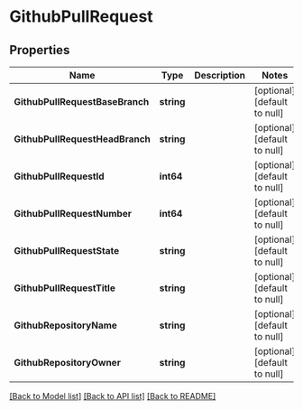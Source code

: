 # GithubPullRequest

## Properties
Name | Type | Description | Notes
------------ | ------------- | ------------- | -------------
**GithubPullRequestBaseBranch** | **string** |  | [optional] [default to null]
**GithubPullRequestHeadBranch** | **string** |  | [optional] [default to null]
**GithubPullRequestId** | **int64** |  | [optional] [default to null]
**GithubPullRequestNumber** | **int64** |  | [optional] [default to null]
**GithubPullRequestState** | **string** |  | [optional] [default to null]
**GithubPullRequestTitle** | **string** |  | [optional] [default to null]
**GithubRepositoryName** | **string** |  | [optional] [default to null]
**GithubRepositoryOwner** | **string** |  | [optional] [default to null]

[[Back to Model list]](../README.md#documentation-for-models) [[Back to API list]](../README.md#documentation-for-api-endpoints) [[Back to README]](../README.md)

